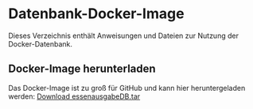 # Datenbank-Docker-Image

Dieses Verzeichnis enthält Anweisungen und Dateien zur Nutzung der Docker-Datenbank.

## Docker-Image herunterladen
Das Docker-Image ist zu groß für GitHub und kann hier heruntergeladen werden:
[Download essenausgabeDB.tar](https://drive.google.com/file/d/1sTpaB9zGnJj9AoaPESVPzBV3o1Tmds_0/view?usp=sharing)
